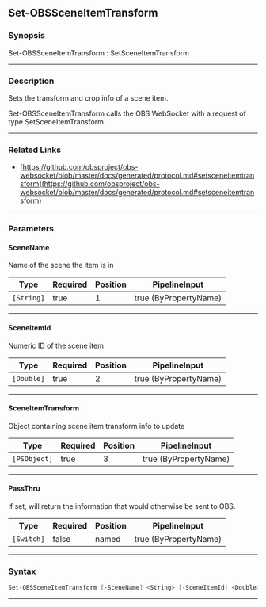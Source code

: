 Set-OBSSceneItemTransform
-------------------------
### Synopsis
Set-OBSSceneItemTransform : SetSceneItemTransform

---
### Description

Sets the transform and crop info of a scene item.


Set-OBSSceneItemTransform calls the OBS WebSocket with a request of type SetSceneItemTransform.

---
### Related Links
* [https://github.com/obsproject/obs-websocket/blob/master/docs/generated/protocol.md#setsceneitemtransform](https://github.com/obsproject/obs-websocket/blob/master/docs/generated/protocol.md#setsceneitemtransform)



---
### Parameters
#### **SceneName**

Name of the scene the item is in






|Type      |Required|Position|PipelineInput        |
|----------|--------|--------|---------------------|
|`[String]`|true    |1       |true (ByPropertyName)|



---
#### **SceneItemId**

Numeric ID of the scene item






|Type      |Required|Position|PipelineInput        |
|----------|--------|--------|---------------------|
|`[Double]`|true    |2       |true (ByPropertyName)|



---
#### **SceneItemTransform**

Object containing scene item transform info to update






|Type        |Required|Position|PipelineInput        |
|------------|--------|--------|---------------------|
|`[PSObject]`|true    |3       |true (ByPropertyName)|



---
#### **PassThru**

If set, will return the information that would otherwise be sent to OBS.






|Type      |Required|Position|PipelineInput        |
|----------|--------|--------|---------------------|
|`[Switch]`|false   |named   |true (ByPropertyName)|



---
### Syntax
```PowerShell
Set-OBSSceneItemTransform [-SceneName] <String> [-SceneItemId] <Double> [-SceneItemTransform] <PSObject> [-PassThru] [<CommonParameters>]
```
---
